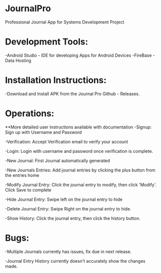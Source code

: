 # JournalPro
Professional Journal App for Systems Development Project

# Development Tools:
  -Android Studio - IDE for developing Apps for Android Devices
  -FireBase - Data Hosting 

# Installation Instructions:
  -Download and Install APK from the Journal Pro Github - Releases. 
  
# Operations:
**More detailed user instructions available with documentation
  -Signup: Sign up with Username and Password
  
  -Verification: Accept Verification email to verify your account
  
  -Login: Login with username and password once verification is complete. 
  
  -New Journal: First Journal automatically generated
  
  -New Journals Entries: Add journal entries by clicking the plus button from the entries home 
  
  -Modify Journal Entry: Click the journal entry to modify, then click 'Modify'. Click Save to complete 
  
  -Hide Journal Entry: Swipe left on the journal entry to hide
  
  -Delete Journal Entry: Swipe Right on the journal entry to hide.
  
  -Show History: Click the journal entry, then click the history button. 
  
# Bugs:
  -Multiple Journals currently has issues, fix due in next release. 
  
  -Journal Entry History currently doesn't accurately show the changes made. 
